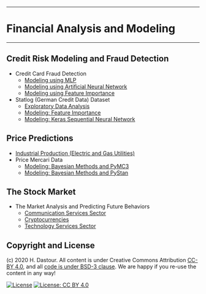 ******************************
# Financial Analysis and Modeling
******************************

## Credit Risk Modeling and Fraud Detection

* Credit Card Fraud Detection
    * [Modeling using MLP](Credit_Card_Fraud_Detection_using_MLP.ipynb)
    * [Modeling using Artificial Neural Network](Credit_Card_Fraud_Detection_using_ANN.ipynb)
    * [Modeling using Feature Importance](Credit_Card_Fraud_Detection_using_Feature_Importance.ipynb)
* Statlog (German Credit Data) Dataset
    * [Exploratory Data Analysis](Statlog_(German_Credit_Data)_Dataset_EDA.ipynb)
    * [Modeling: Feature Importance](Statlog_(German_Credit_Data)_using_Feature_Importance.ipynb)
    * [Modeling: Keras Sequential Neural Network](Statlog_(German_Credit_Data)_using_Keras.ipynb)

## Price Predictions
* [Industrial Production (Electric and Gas Utilities)](Industrial_Production_(Electric_and_Gas_Utilities).ipynb)
* Price Mercari Data
    * [Modeling: Bayesian Methods and PyMC3](Price_Mercari_Data_Modeling_using_Bayesian_Methods_and_PyMC3.ipynb)
    * [Modeling: Bayesian Methods and PyStan](Price_Mercari_Data_Modeling_using_Bayesian_Methods_and_PyStan.ipynb)

## The Stock Market
* The Market Analysis and Predicting Future Behaviors
	* [Communication Services Sector](The_Market_Analysis_for_Communication_Services_Sector.ipynb)
	* [Cryptocurrencies](The_Market_Analysis_for_Cryptocurrencies.ipynb)
	* [Technology Services Sector](The_Market_Analysis_for_Technology_Services.ipynb)

## Copyright and License

(c) 2020 H. Dastour. All content is under Creative Commons Attribution [CC-BY 4.0](https://creativecommons.org/licenses/by/4.0/legalcode.txt), and all [code is under BSD-3 clause](https://github.com/engineersCode/EngComp/blob/master/LICENSE). We are happy if you re-use the content in any way!

[![License](https://img.shields.io/badge/License-BSD%203--Clause-blue.svg)](https://opensource.org/licenses/BSD-3-Clause) [![License: CC BY 4.0](https://img.shields.io/badge/License-CC%20BY%204.0-lightgrey.svg)](https://creativecommons.org/licenses/by/4.0/)
